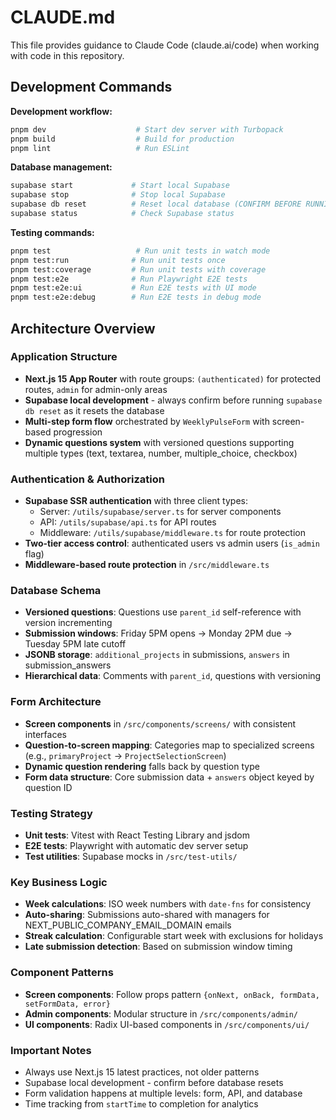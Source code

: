# CLAUDE.md

This file provides guidance to Claude Code (claude.ai/code) when working with code in this repository.

## Development Commands

**Development workflow:**
```bash
pnpm dev                    # Start dev server with Turbopack
pnpm build                  # Build for production
pnpm lint                   # Run ESLint
```

**Database management:**
```bash
supabase start             # Start local Supabase
supabase stop              # Stop local Supabase
supabase db reset          # Reset local database (CONFIRM BEFORE RUNNING)
supabase status            # Check Supabase status
```

**Testing commands:**
```bash
pnpm test                   # Run unit tests in watch mode
pnpm test:run              # Run unit tests once
pnpm test:coverage         # Run unit tests with coverage
pnpm test:e2e              # Run Playwright E2E tests
pnpm test:e2e:ui           # Run E2E tests with UI mode
pnpm test:e2e:debug        # Run E2E tests in debug mode
```

## Architecture Overview

### Application Structure
- **Next.js 15 App Router** with route groups: `(authenticated)` for protected routes, `admin` for admin-only areas
- **Supabase local development** - always confirm before running `supabase db reset` as it resets the database
- **Multi-step form flow** orchestrated by `WeeklyPulseForm` with screen-based progression
- **Dynamic questions system** with versioned questions supporting multiple types (text, textarea, number, multiple_choice, checkbox)

### Authentication & Authorization
- **Supabase SSR authentication** with three client types:
  - Server: `/utils/supabase/server.ts` for server components
  - API: `/utils/supabase/api.ts` for API routes
  - Middleware: `/utils/supabase/middleware.ts` for route protection
- **Two-tier access control**: authenticated users vs admin users (`is_admin` flag)
- **Middleware-based route protection** in `/src/middleware.ts`

### Database Schema
- **Versioned questions**: Questions use `parent_id` self-reference with version incrementing
- **Submission windows**: Friday 5PM opens → Monday 2PM due → Tuesday 5PM late cutoff
- **JSONB storage**: `additional_projects` in submissions, `answers` in submission_answers
- **Hierarchical data**: Comments with `parent_id`, questions with versioning

### Form Architecture
- **Screen components** in `/src/components/screens/` with consistent interfaces
- **Question-to-screen mapping**: Categories map to specialized screens (e.g., `primaryProject` → `ProjectSelectionScreen`)
- **Dynamic question rendering** falls back by question type
- **Form data structure**: Core submission data + `answers` object keyed by question ID

### Testing Strategy
- **Unit tests**: Vitest with React Testing Library and jsdom
- **E2E tests**: Playwright with automatic dev server setup
- **Test utilities**: Supabase mocks in `/src/test-utils/`

### Key Business Logic
- **Week calculations**: ISO week numbers with `date-fns` for consistency
- **Auto-sharing**: Submissions auto-shared with managers for NEXT_PUBLIC_COMPANY_EMAIL_DOMAIN emails
- **Streak calculation**: Configurable start week with exclusions for holidays
- **Late submission detection**: Based on submission window timing

### Component Patterns
- **Screen components**: Follow props pattern `{onNext, onBack, formData, setFormData, error}`
- **Admin components**: Modular structure in `/src/components/admin/`
- **UI components**: Radix UI-based components in `/src/components/ui/`

### Important Notes
- Always use Next.js 15 latest practices, not older patterns
- Supabase local development - confirm before database resets
- Form validation happens at multiple levels: form, API, and database
- Time tracking from `startTime` to completion for analytics